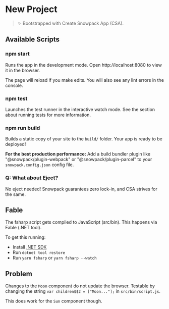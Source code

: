 # New Project

> ✨ Bootstrapped with Create Snowpack App (CSA).

## Available Scripts

### npm start

Runs the app in the development mode.
Open http://localhost:8080 to view it in the browser.

The page will reload if you make edits.
You will also see any lint errors in the console.

### npm test

Launches the test runner in the interactive watch mode.
See the section about running tests for more information.

### npm run build

Builds a static copy of your site to the `build/` folder.
Your app is ready to be deployed!

**For the best production performance:** Add a build bundler plugin like "@snowpack/plugin-webpack" or "@snowpack/plugin-parcel" to your `snowpack.config.json` config file.

### Q: What about Eject?

No eject needed! Snowpack guarantees zero lock-in, and CSA strives for the same.

## Fable

The fsharp script gets compiled to JavaScript (src/bin).
This happens via Fable (.NET tool).

To get this running:

- Install [.NET SDK](https://dotnet.microsoft.com/download)
- Run `dotnet tool restore`
- Run `yarn fsharp` or `yarn fsharp --watch`

## Problem

Changes to the `Moon` component do not update the browser.
Testable by changing the string `var children$$2 = ["Moon..."];` in `src/bin/script.js`.

This does work for the `Sun` component though.
